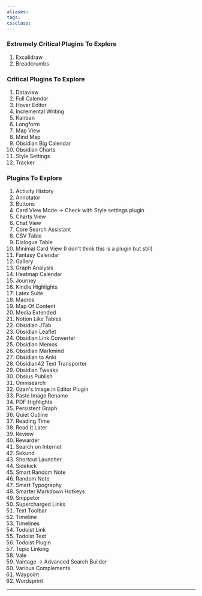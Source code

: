 ```yaml
---
aliases:
tags: 
cssclass:
---
```


### Extremely Critical Plugins To Explore
1. Excalidraw
2. Breadcrumbs

### Critical Plugins To Explore 
1. Dataview
2. Full Calendar
3. Hover Editor
4. Incremental Writing
5. Kanban
6. Longform
7. Map View
8. Mind Map
9. Obsidian Big Calendar
10. Obsidian Charts
11. Style Settings
12. Tracker

### Plugins To Explore
1. Activity History
2. Annotator
3. Buttons
4. Card View Mode → Check with Style settings plugin
5. Charts View
6. Chat View
7. Core Search Assistant
8. CSV Table 
9. Dialogue Table
10. Minimal Card View (I don't think this is a plugin but still)
11. Fantasy Calendar 
12. Gallery
13. Graph Analysis
14. Heatmap Calendar
15. Journey
16. Kindle Highlights
17. Latex Suite
18. Macros
19. Map Of Content
20. Media Extended
21. Notion Like Tables
22. Obsidian JTab
23. Obsidian Leaflet
24. Obsidian Link Converter
25. Obsidian Memos
26. Obsidian Markmind
27. Obsidian to Anki
28. Obsidian42 Text Transporter
29. Obsidian Tweaks
30. Obsius Publish
31. Omnisearch
32. Ozan's Image in Editor Plugin
33. Paste Image Rename
34. PDF Highlights
35. Persistent Graph
36. Quiet Outline 
37. Reading Time
38. Read It Later
39. Review
40. Rewarder
41. Search on Internet
42. Sekund
43. Shortcut Launcher
44. Sidekick
45. Smart Random Note
46. Random Note
47. Smart Typography
48. Smarter Markdown Hotkeys
49. Snippetor
50. Supercharged Links
51. Text Toolbar
52. Timeline
53. Timelines
54. Todoist Link
55. Todoist Text
56. Todoist Plugin
57. Topic Linking
58. Vale
59. Vantage → Advanced Search Builder
60. Various Complements
61. Waypoint
62. Wordsprint

---

